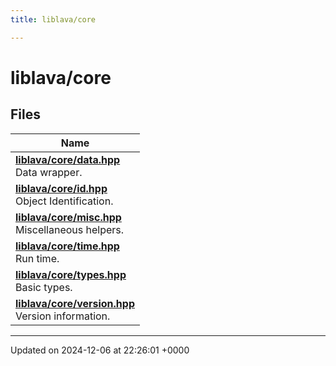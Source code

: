 ```yaml
---
title: liblava/core

---
```


# liblava/core



## Files

| Name           |
| -------------- |
| **[liblava/core/data.hpp](/_doxybook/Files/data_8hpp.md#file-data.hpp)** <br>Data wrapper.  |
| **[liblava/core/id.hpp](/_doxybook/Files/id_8hpp.md#file-id.hpp)** <br>Object Identification.  |
| **[liblava/core/misc.hpp](/_doxybook/Files/misc_8hpp.md#file-misc.hpp)** <br>Miscellaneous helpers.  |
| **[liblava/core/time.hpp](/_doxybook/Files/time_8hpp.md#file-time.hpp)** <br>Run time.  |
| **[liblava/core/types.hpp](/_doxybook/Files/types_8hpp.md#file-types.hpp)** <br>Basic types.  |
| **[liblava/core/version.hpp](/_doxybook/Files/version_8hpp.md#file-version.hpp)** <br>Version information.  |






-------------------------------

Updated on 2024-12-06 at 22:26:01 +0000
